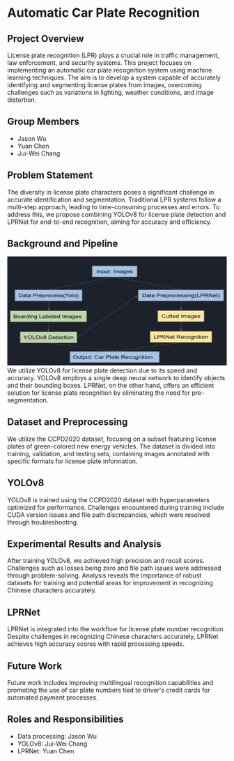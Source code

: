Automatic Car Plate Recognition
===============================

Project Overview
----------------

License plate recognition (LPR) plays a crucial role in traffic management, law enforcement, and security systems. This project focuses on implementing an automatic car plate recognition system using machine learning techniques. The aim is to develop a system capable of accurately identifying and segmenting license plates from images, overcoming challenges such as variations in lighting, weather conditions, and image distortion.

Group Members
-------------

*   Jason Wu
*   Yuan Chen
*   Jui-Wei Chang

Problem Statement
-----------------

The diversity in license plate characters poses a significant challenge in accurate identification and segmentation. Traditional LPR systems follow a multi-step approach, leading to time-consuming processes and errors. To address this, we propose combining YOLOv8 for license plate detection and LPRNet for end-to-end recognition, aiming for accuracy and efficiency.

Background and Pipeline
-----------------------
![alt text](https://github.com/ChenBoYam/EEP567-Final-Project/blob/8584fb17cb8998c17ed8ba91493f114ab947f0c6/pipeline.png?)
We utilize YOLOv8 for license plate detection due to its speed and accuracy. YOLOv8 employs a single deep neural network to identify objects and their bounding boxes. LPRNet, on the other hand, offers an efficient solution for license plate recognition by eliminating the need for pre-segmentation.

Dataset and Preprocessing
-------------------------

We utilize the CCPD2020 dataset, focusing on a subset featuring license plates of green-colored new energy vehicles. The dataset is divided into training, validation, and testing sets, containing images annotated with specific formats for license plate information.

YOLOv8
------

YOLOv8 is trained using the CCPD2020 dataset with hyperparameters optimized for performance. Challenges encountered during training include CUDA version issues and file path discrepancies, which were resolved through troubleshooting.

Experimental Results and Analysis
---------------------------------

After training YOLOv8, we achieved high precision and recall scores. Challenges such as losses being zero and file path issues were addressed through problem-solving. Analysis reveals the importance of robust datasets for training and potential areas for improvement in recognizing Chinese characters accurately.

LPRNet
------

LPRNet is integrated into the workflow for license plate number recognition. Despite challenges in recognizing Chinese characters accurately, LPRNet achieves high accuracy scores with rapid processing speeds.

Future Work
-----------

Future work includes improving multilingual recognition capabilities and promoting the use of car plate numbers tied to driver's credit cards for automated payment processes.

Roles and Responsibilities
--------------------------

*   Data processing: Jason Wu
*   YOLOv8: Jui-Wei Chang
*   LPRNet: Yuan Chen

